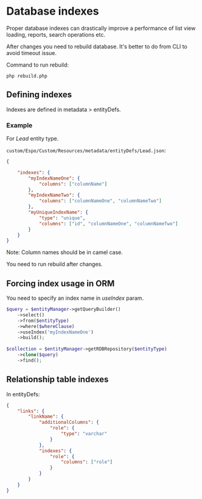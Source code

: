 # Database indexes

Proper database indexes can drastically improve a performance of list view loading, reports, search operations etc.

After changes you need to rebuild database. It's better to do from CLI to avoid timeout issue.

Command to run rebuild:

```
php rebuild.php
```

## Defining indexes

Indexes are defined in metadata > entityDefs.

### Example

For *Lead* entity type.

`custom/Espo/Custom/Resources/metadata/entityDefs/Lead.json`:


```json
{

    "indexes": {
        "myIndexNameOne": {
            "columns": ["columnName"]   
        },
        "myIndexNameTwo": {
            "columns": ["columnNameOne", "columnNameTwo"]  
        },
        "myUniqueIndexName": {
            "type": "unique",
            "columns": ["id", "columnNameOne", "columnNameTwo"]  
        }
    }
}
```

Note: Column names should be in camel case.

You need to run rebuild after changes.

## Forcing index usage in ORM

You need to specify an index name in *useIndex* param.

```php
$query = $entityManager->getQueryBuilder()
    ->select()
    ->from($entityType)    
    ->where($whereClause)
    ->useIndex('myIndexNameOne')
    ->build();
    
$collection = $entityManager->getRDBRepository($entityType)
    ->clone($query)
    ->find();
```

## Relationship table indexes

In entityDefs:

```json
{
    "links": {
        "linkName": {
            "additionalColumns": {
                "role": {
                    "type": "varchar"
                }
            },
            "indexes": {
                "role": {
                    "columns": ["role"]
                }
            }
        }
    }
}    
```
